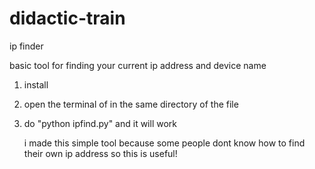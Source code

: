 # didactic-train
ip finder

basic tool for finding your current ip address and device name

1. install
2. open the terminal of in the same directory of the file
3. do "python ipfind.py" and it will work

    i made this simple tool because some people dont know how to find their own ip address so this is useful!
